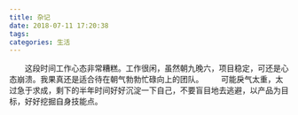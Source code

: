 ```yaml
---
title: 杂记
date: 2018-07-11 17:20:38
tags: 
categories: 生活
---
```

　　这段时间工作心态非常糟糕。工作很闲，虽然朝九晚六，项目稳定，可还是心态崩溃。我果真还是适合待在朝气勃勃忙碌向上的团队。
　　可能戾气太重，太过急于求成，剩下的半年时间好好沉淀一下自己，不要盲目地去逃避，以产品为目标，好好挖掘自身技能点。